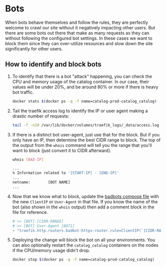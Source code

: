 # Bots

When bots behave themselves and follow the rules, they are perfectly welcome to
crawl our site without it negatively impacting other users. But there are some
bots out there that make as many requests as they can without following the
configured bot settings. In these cases we want to block them since they can
over-utilize resources and slow down the site significantly for other users.

## How to identify and block bots

<!-- markdownlint-disable MD031 MD013 -->
1. To identify that there is a bot "attack" happening, you can check the CPU
   and memory usage of the catalog container. In our case, their values will
   be under 20%, and be around 80% or more if there is heavy bot traffic.
   ```bash
   docker stats $(docker ps -q -f name=catalog-prod-catalog_catalog)
   ```

2. Tail the traefik access log to identify the IP or user agent making a
   drastic number of requests:
   ```bash
   tail -f -n10 /var/lib/docker/volumes/traefik_logs/_data/access.log
   ```

3. If there is a distinct bot user-agent, just use that for the block. But
   if you only have an IP, then determine the best CIDR range to block.
   The top of the output from the `whois` command will tell you the range
   that you'll want to block (just convert it to CIDR afterward).
   ```bash
   whois [BAD-IP]
   
   ...
   % Information related to '[START-IP] - [END-IP]'
   ...
   netname:        [BOT NAME]
   ...
   ```

4. Now that we know what to block, update the
   [badbots compose file](https://gitlab.msu.edu/msu-libraries/devops/catalog-infrastructure/-/blob/main/configure-playbook/roles/core-stacks/files/docker-compose.badbots.yml)
   with the new `ClientIP` or `User-Agent` in that file. If you know the name
   of the bot (also shown in the `whois` output) then add a comment block in
   the file for reference.
   ```yaml
   # >> [BOT] [CIDR-RANGE]
   # >> [BOT] User-Agent [BOT1]
   - "traefik.http.routers.badbot-https-router.rule=ClientIP(`[CIDR-RANGE]`) || ClientIP(`[ANOTHER-CIDR]`) || HeadersRegexp(`User-Agent`, `(?i)([BOT1]|[BOT2])`)"
   ```

5. Deploying the change will block the bot on all your environments.
   You can also optionally restart the `catalog_catalog` containers
   on the nodes if the CPU/memory usage didn't drop.
   ```bash
   docker stop $(docker ps -q -f name=catalog-prod-catalog_catalog)
   ```
<!-- markdownlint-enable MD031 MD013-->
